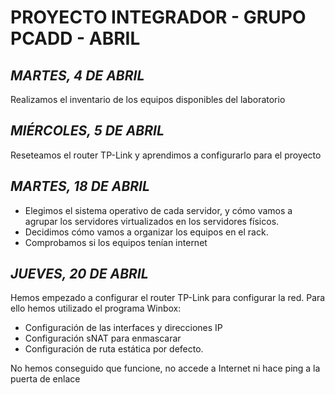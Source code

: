 # PROYECTO INTEGRADOR - GRUPO PCADD - ABRIL

## *MARTES, 4 DE ABRIL*

Realizamos el inventario de los equipos disponibles del laboratorio
## *MIÉRCOLES, 5 DE ABRIL*

Reseteamos el router TP-Link y aprendimos a configurarlo para el proyecto

## *MARTES, 18 DE ABRIL*

- Elegimos el sistema operativo de cada servidor, y cómo vamos a agrupar los servidores virtualizados en los servidores físicos.
- Decidimos cómo vamos a organizar los equipos en el rack.
- Comprobamos si los equipos tenían internet

## *JUEVES, 20 DE ABRIL*

Hemos empezado a configurar el router TP-Link para configurar la red. Para ello hemos utilizado el programa Winbox:
  - Configuración de las interfaces y direcciones IP
  - Configuración sNAT para enmascarar
  - Configuración de ruta estática por defecto.

No hemos conseguido que funcione, no accede a Internet ni hace ping a la puerta de enlace
